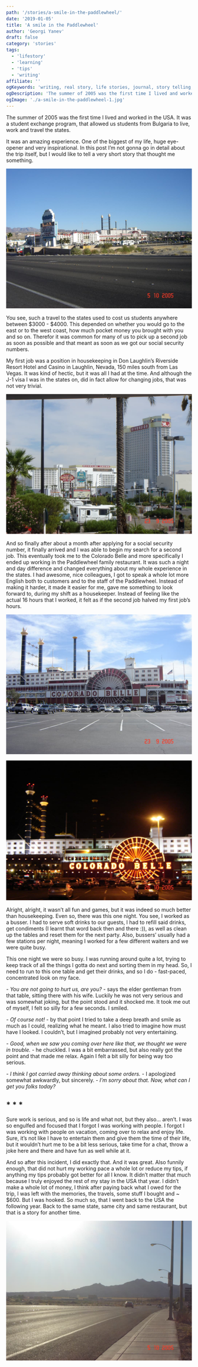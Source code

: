 ```yaml
---
path: '/stories/a-smile-in-the-paddlewheel/'
date: '2019-01-05'
title: 'A smile in the Paddlewheel'
author: 'Georgi Yanev'
draft: false
category: 'stories'
tags:
  - 'lifestory'
  - 'learning'
  - 'tips'
  - 'writing'
affiliate: ''
ogKeywords: 'writing, real story, life stories, journal, story telling, storytelling, learning story, colorado belle, laughlin, nevada, usa, 2005, 2006, student exchange, work and travel, bulgaria, university students, travelling experience, customer service, busser, bus person, waiter, paddlewheel, restaurant'
ogDescription: 'The summer of 2005 was the first time I lived and worked in the USA. It was a student exchange program, that allowed us students from Bulgaria to live, work and travel the states. It was an amazing experience. One of the biggest of my life, huge eye-opener and very inspirational. In this post I’m not gonna go in detail about the trip itself, but I would like to tell a very short story that thought me something.'
ogImage: './a-smile-in-the-paddlewheel-1.jpg'
---
```


The summer of 2005 was the first time I lived and worked in the USA. It was a student exchange program, that allowed us students from Bulgaria to live, work and travel the states.

It was an amazing experience. One of the biggest of my life, huge eye-opener and very inspirational. In this post I’m not gonna go in detail about the trip itself, but I would like to tell a very short story that thought me something.

![Distant shot of Colorado Belle Hotel and Casino, Laughlin Nevada](a-smile-in-the-paddlewheel-1.jpg)

You see, such a travel to the states used to cost us students anywhere between $3000 - $4000. This depended on whether you would go to the east or to the west coast, how much pocket money you brought with you and so on. Therefor it was common for many of us to pick up a second job as soon as possible and that meant as soon as we got our social security numbers.

My first job was a position in housekeeping in Don Laughlin’s Riverside Resort Hotel and Casino in Laughlin, Nevada, 150 miles south from Las Vegas. It was kind of hectic, but it was all I had at the time. And although the J-1 visa I was in the states on, did in fact allow for changing jobs, that was not very trivial.

![Distant shot of Don Laughlin's Riverside Resort, Hotel and Casino](a-smile-in-the-paddlewheel-2.jpg)

And so finally after about a month after applying for a social security number, it finally arrived and I was able to begin my search for a second job. This eventually took me to the Colorado Belle and more specifically I ended up working in the Paddlewheel family restaurant. It was such a night and day difference and changed everything about my whole experience in the states. I had awesome, nice colleagues, I got to speak a whole lot more English both to customers and to the staff of the Paddlewheel. Instead of making it harder, it made it easier for me, gave me something to look forward to, during my shift as a housekeeper. Instead of feeling like the actual 16 hours that I worked, it felt as if the second job halved my first job’s hours.

![Close up day shot of the Colorado Belle in Laughlin, Nevada](a-smile-in-the-paddlewheel-3.jpg)

![Close up night shot of the Colorado Belle in Laughlin, Nevada](a-smile-in-the-paddlewheel-4.jpg)

Alright, alright, it wasn’t all fun and games, but it was indeed so much better than housekeeping. Even so, there was this one night. You see, I worked as a busser. I had to serve soft drinks to our guests, I had to refill said drinks, get condiments (I learnt that word back then and there :)), as well as clean up the tables and reset them for the next party. Also, bussers’ usually had a few stations per night, meaning I worked for a few different waiters and we were quite busy.

This one night we were so busy. I was running around quite a lot, trying to keep track of all the things I gotta do next and sorting them in my head. So, I need to run to this one table and get their drinks, and so I do - fast-paced, concentrated look on my face.

_- You are not going to hurt us, are you?_ - says the elder gentleman from that table, sitting there with his wife. Luckily he was not very serious and was somewhat joking, but the point stood and it shocked me. It took me out of myself, I felt so silly for a few seconds. I smiled.

_- Of course not!_ - by that point I tried to take a deep breath and smile as much as I could, realizing what he meant. I also tried to imagine how must have I looked. I couldn’t, but I imagined probably not very entertaining.

_- Good, when we saw you coming over here like that, we thought we were in trouble._ - he chuckled. I was a bit embarrassed, but also really got the point and that made me relax. Again I felt a bit silly for being way too serious.

_- I think I got carried away thinking about some orders._ - I apologized somewhat awkwardly, but sincerely. - _I’m sorry about that. Now, what can I get you folks today?_

## \* \* \*

Sure work is serious, and so is life and what not, but they also… aren’t. I was so engulfed and focused that I forgot I was working with people. I forgot I was working with people on vacation, coming over to relax and enjoy life. Sure, it’s not like I have to entertain them and give them the time of their life, but it wouldn’t hurt me to be a bit less serious, take time for a chat, throw a joke here and there and have fun as well while at it.

And so after this incident, I did exactly that. And it was great. Also funnily enough, that did not hurt my working pace a whole lot or reduce my tips, if anything my tips probably got better for all I know. It didn’t matter that much because I truly enjoyed the rest of my stay in the USA that year. I didn’t make a whole lot of money, I think after paying back what I owed for the trip, I was left with the memories, the travels, some stuff I bought and ~ \$600. But I was hooked. So much so, that I went back to the USA the following year. Back to the same state, same city and same restaurant, but that is a story for another time.

![A shot of mountines in the distance, from Laughlin, Nevada](a-smile-in-the-paddlewheel-5.jpg)

[0]: Linkslist
